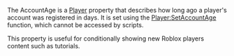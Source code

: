 The AccountAge is a [Player](https://developer.roblox.com/en-us/api-reference/class/Player) property that describes how long ago a player's account was registered in days. It is set using the [Player:SetAccountAge](https://developer.roblox.com/en-us/api-reference/function/Player/SetAccountAge) function, which cannot be accessed by scripts.

This property is useful for conditionally showing new Roblox players content such as tutorials.